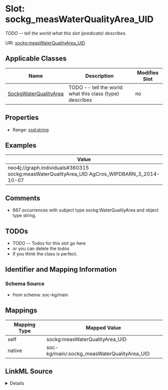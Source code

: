 

# Slot: sockg_measWaterQualityArea_UID


_TODO -- tell the world what this slot (predicate) describes._





URI: [sockg:measWaterQualityArea_UID](http://www.semanticweb.org/sockg/ontologies/2024/0/soil-carbon-ontology/measWaterQualityArea_UID)



<!-- no inheritance hierarchy -->





## Applicable Classes

| Name | Description | Modifies Slot |
| --- | --- | --- |
| [SockgWaterQualityArea](../classes/SockgWaterQualityArea.md) | TODO -- tell the world what this class (type) describes |  no  |







## Properties

* Range: [xsd:string](http://www.w3.org/2001/XMLSchema#string)






## Examples

| Value |
| --- |
| neo4j://graph.individuals#360315 sockg:measWaterQualityArea_UID AgCros_WIPDBARN_3_2014-10-07 |

## Comments

* 667 occurrences with subject type sockg:WaterQualityArea and object type string.

## TODOs

* TODO -- Todos for this slot go here
* or you can delete the todos
* if you think the class is perfect.

## Identifier and Mapping Information







### Schema Source


* from schema: soc-kg/main




## Mappings

| Mapping Type | Mapped Value |
| ---  | ---  |
| self | sockg:measWaterQualityArea_UID |
| native | soc-kg/main/:sockg_measWaterQualityArea_UID |




## LinkML Source

<details>
```yaml
name: sockg_measWaterQualityArea_UID
description: TODO -- tell the world what this slot (predicate) describes.
todos:
- TODO -- Todos for this slot go here
- or you can delete the todos
- if you think the class is perfect.
comments:
- 667 occurrences with subject type sockg:WaterQualityArea and object type string.
examples:
- value: neo4j://graph.individuals#360315 sockg:measWaterQualityArea_UID AgCros_WIPDBARN_3_2014-10-07
from_schema: soc-kg/main
rank: 1000
slot_uri: sockg:measWaterQualityArea_UID
alias: sockg_measWaterQualityArea_UID
domain_of:
- sockg_WaterQualityArea
range: string

```
</details>